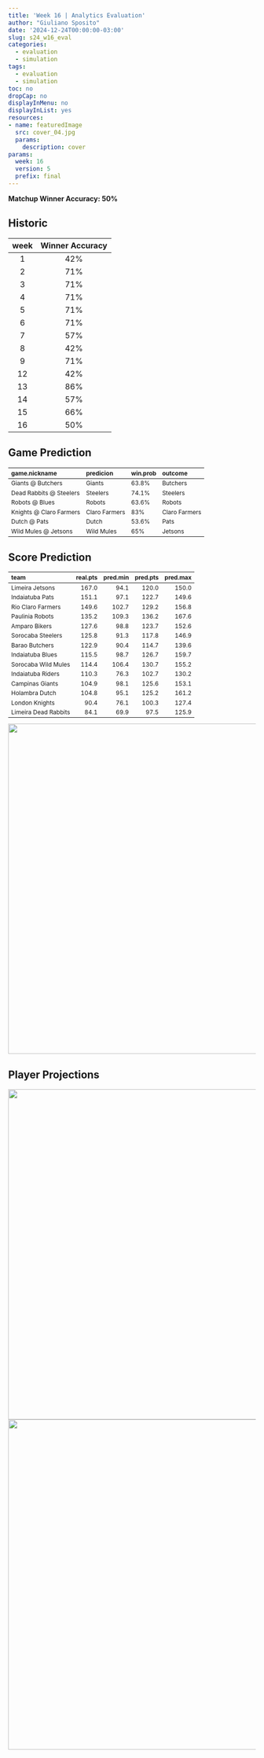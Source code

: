 ```yaml
---
title: 'Week 16 | Analytics Evaluation'
author: "Giuliano Sposito"
date: '2024-12-24T00:00:00-03:00'
slug: s24_w16_eval
categories:
  - evaluation
  - simulation
tags:
  - evaluation
  - simulation
toc: no
dropCap: no
displayInMenu: no
displayInList: yes
resources:
- name: featuredImage
  src: cover_04.jpg
  params:
    description: cover
params:
  week: 16
  version: 5
  prefix: final
---
```

<script src="{{< blogdown/postref >}}index_files/kePrint/kePrint.js"></script>
<link href="{{< blogdown/postref >}}index_files/lightable/lightable.css" rel="stylesheet" />
<script src="{{< blogdown/postref >}}index_files/kePrint/kePrint.js"></script>
<link href="{{< blogdown/postref >}}index_files/lightable/lightable.css" rel="stylesheet" />

**Matchup Winner Accuracy: 50%**

<!--more-->

## Historic

| week | Winner Accuracy |
|:----:|:---------------:|
| 1    |       42%       |
| 2    |       71%       |
| 3    |       71%       |
| 4    |       71%       |
| 5    |       71%       |
| 6    |       71%       |
| 7    |       57%       |
| 8    |       42%       |
| 9    |       71%       |
| 12   |       42%       |
| 13   |       86%       |
| 14   |       57%       |
| 15   |       66%       |
| 16   |       50%       |






## Game Prediction

<table class="table" style="font-size: 12px; margin-left: auto; margin-right: auto;">
 <thead>
  <tr>
   <th style="text-align:left;"> game.nickname </th>
   <th style="text-align:left;"> predicion </th>
   <th style="text-align:left;"> win.prob </th>
   <th style="text-align:left;"> outcome </th>
  </tr>
 </thead>
<tbody>
  <tr>
   <td style="text-align:left;"> Giants @ Butchers </td>
   <td style="text-align:left;"> Giants </td>
   <td style="text-align:left;"> 63.8% </td>
   <td style="text-align:left;"> Butchers </td>
  </tr>
  <tr>
   <td style="text-align:left;"> Dead Rabbits @ Steelers </td>
   <td style="text-align:left;"> Steelers </td>
   <td style="text-align:left;"> 74.1% </td>
   <td style="text-align:left;"> Steelers </td>
  </tr>
  <tr>
   <td style="text-align:left;"> Robots @ Blues </td>
   <td style="text-align:left;"> Robots </td>
   <td style="text-align:left;"> 63.6% </td>
   <td style="text-align:left;"> Robots </td>
  </tr>
  <tr>
   <td style="text-align:left;"> Knights @ Claro Farmers </td>
   <td style="text-align:left;"> Claro Farmers </td>
   <td style="text-align:left;"> 83% </td>
   <td style="text-align:left;"> Claro Farmers </td>
  </tr>
  <tr>
   <td style="text-align:left;"> Dutch @ Pats </td>
   <td style="text-align:left;"> Dutch </td>
   <td style="text-align:left;"> 53.6% </td>
   <td style="text-align:left;"> Pats </td>
  </tr>
  <tr>
   <td style="text-align:left;"> Wild Mules @ Jetsons </td>
   <td style="text-align:left;"> Wild Mules </td>
   <td style="text-align:left;"> 65% </td>
   <td style="text-align:left;"> Jetsons </td>
  </tr>
</tbody>
</table>


## Score Prediction

<table class="table" style="font-size: 12px; margin-left: auto; margin-right: auto;">
 <thead>
  <tr>
   <th style="text-align:left;"> team </th>
   <th style="text-align:right;"> real.pts </th>
   <th style="text-align:right;"> pred.min </th>
   <th style="text-align:right;"> pred.pts </th>
   <th style="text-align:right;"> pred.max </th>
  </tr>
 </thead>
<tbody>
  <tr>
   <td style="text-align:left;"> Limeira Jetsons </td>
   <td style="text-align:right;"> 167.0 </td>
   <td style="text-align:right;"> 94.1 </td>
   <td style="text-align:right;"> 120.0 </td>
   <td style="text-align:right;"> 150.0 </td>
  </tr>
  <tr>
   <td style="text-align:left;"> Indaiatuba Pats </td>
   <td style="text-align:right;"> 151.1 </td>
   <td style="text-align:right;"> 97.1 </td>
   <td style="text-align:right;"> 122.7 </td>
   <td style="text-align:right;"> 149.6 </td>
  </tr>
  <tr>
   <td style="text-align:left;"> Rio Claro Farmers </td>
   <td style="text-align:right;"> 149.6 </td>
   <td style="text-align:right;"> 102.7 </td>
   <td style="text-align:right;"> 129.2 </td>
   <td style="text-align:right;"> 156.8 </td>
  </tr>
  <tr>
   <td style="text-align:left;"> Paulinia Robots </td>
   <td style="text-align:right;"> 135.2 </td>
   <td style="text-align:right;"> 109.3 </td>
   <td style="text-align:right;"> 136.2 </td>
   <td style="text-align:right;"> 167.6 </td>
  </tr>
  <tr>
   <td style="text-align:left;"> Amparo Bikers </td>
   <td style="text-align:right;"> 127.6 </td>
   <td style="text-align:right;"> 98.8 </td>
   <td style="text-align:right;"> 123.7 </td>
   <td style="text-align:right;"> 152.6 </td>
  </tr>
  <tr>
   <td style="text-align:left;"> Sorocaba Steelers </td>
   <td style="text-align:right;"> 125.8 </td>
   <td style="text-align:right;"> 91.3 </td>
   <td style="text-align:right;"> 117.8 </td>
   <td style="text-align:right;"> 146.9 </td>
  </tr>
  <tr>
   <td style="text-align:left;"> Barao Butchers </td>
   <td style="text-align:right;"> 122.9 </td>
   <td style="text-align:right;"> 90.4 </td>
   <td style="text-align:right;"> 114.7 </td>
   <td style="text-align:right;"> 139.6 </td>
  </tr>
  <tr>
   <td style="text-align:left;"> Indaiatuba Blues </td>
   <td style="text-align:right;"> 115.5 </td>
   <td style="text-align:right;"> 98.7 </td>
   <td style="text-align:right;"> 126.7 </td>
   <td style="text-align:right;"> 159.7 </td>
  </tr>
  <tr>
   <td style="text-align:left;"> Sorocaba Wild Mules </td>
   <td style="text-align:right;"> 114.4 </td>
   <td style="text-align:right;"> 106.4 </td>
   <td style="text-align:right;"> 130.7 </td>
   <td style="text-align:right;"> 155.2 </td>
  </tr>
  <tr>
   <td style="text-align:left;"> Indaiatuba Riders </td>
   <td style="text-align:right;"> 110.3 </td>
   <td style="text-align:right;"> 76.3 </td>
   <td style="text-align:right;"> 102.7 </td>
   <td style="text-align:right;"> 130.2 </td>
  </tr>
  <tr>
   <td style="text-align:left;"> Campinas Giants </td>
   <td style="text-align:right;"> 104.9 </td>
   <td style="text-align:right;"> 98.1 </td>
   <td style="text-align:right;"> 125.6 </td>
   <td style="text-align:right;"> 153.1 </td>
  </tr>
  <tr>
   <td style="text-align:left;"> Holambra Dutch </td>
   <td style="text-align:right;"> 104.8 </td>
   <td style="text-align:right;"> 95.1 </td>
   <td style="text-align:right;"> 125.2 </td>
   <td style="text-align:right;"> 161.2 </td>
  </tr>
  <tr>
   <td style="text-align:left;"> London Knights </td>
   <td style="text-align:right;"> 90.4 </td>
   <td style="text-align:right;"> 76.1 </td>
   <td style="text-align:right;"> 100.3 </td>
   <td style="text-align:right;"> 127.4 </td>
  </tr>
  <tr>
   <td style="text-align:left;"> Limeira Dead Rabbits </td>
   <td style="text-align:right;"> 84.1 </td>
   <td style="text-align:right;"> 69.9 </td>
   <td style="text-align:right;"> 97.5 </td>
   <td style="text-align:right;"> 125.9 </td>
  </tr>
</tbody>
</table>


<img src="{{< blogdown/postref >}}index_files/figure-html/scoreChart-1.png" width="672" />

## Player Projections

<img src="{{< blogdown/postref >}}index_files/figure-html/pointsProj-1.png" width="672" />

<img src="{{< blogdown/postref >}}index_files/figure-html/projErrors-1.png" width="672" />


